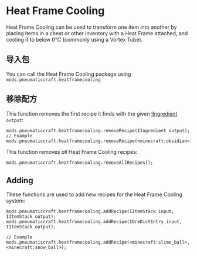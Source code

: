 # Heat Frame Cooling

Heat Frame Cooling can be used to transform one item into another by placing items in a chest or other inventory with a Heat Frame attached, and cooling it to below 0°C (commonly using a Vortex Tube).

## 导入包

You can call the Heat Frame Cooling package using `mods.pneumaticcraft.heatframecooling`

## 移除配方

This function removes the first recipe it finds with the given [IIngredient](/Vanilla/Variable_Types/IIngredient/) `output`:

```zenscript
mods.pneumaticcraft.heatframecooling.removeRecipe(IIngredient output);
// Example
mods.pneumaticcraft.heatframecooling.removeRecipe(<minecraft:obsidian>);
```

This function removes *all* Heat Frame Cooling recipes:

```zenscript
mods.pneumaticcraft.heatframecooling.removeAllRecipes();
```

## Adding

These functions are used to add new recipes for the Heat Frame Cooling system:

```zenscript
mods.pneumaticcraft.heatframecooling.addRecipe(IItemStack input, IItemStack output);
mods.pneumaticcraft.heatframecooling.addRecipe(IOreDictEntry input, IItemStack output);

// Example
mods.pneumaticcraft.heatframecooling.addRecipe(<minecraft:slime_ball>, <minecraft:snow_ball>);
```